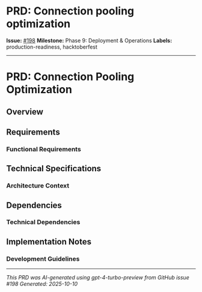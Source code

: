 # PRD: Connection pooling optimization

**Issue:** [#198](https://github.com/profullstack/meshhook/issues/198)
**Milestone:** Phase 9: Deployment & Operations
**Labels:** production-readiness, hacktoberfest

---

# PRD: Connection Pooling Optimization

## Overview


## Requirements

### Functional Requirements


## Technical Specifications

### Architecture Context


## Dependencies

### Technical Dependencies


## Implementation Notes

### Development Guidelines


---

*This PRD was AI-generated using gpt-4-turbo-preview from GitHub issue #198*
*Generated: 2025-10-10*
